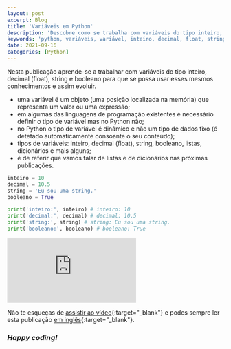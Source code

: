 ```yaml
---
layout: post
excerpt: Blog
title: 'Variáveis em Python'
description: 'Descobre como se trabalha com variáveis do tipo inteiro, decimal (float), string e booleano na linguagem de programação Python. Obtém respostas às tuas dúvidas com a teoria e os exemplos apresentados.'
keywords: 'python, variáveis, variável, inteiro, decimal, float, string, booleano, publicação'
date: 2021-09-16
categories: [Python]
---
```


Nesta publicação aprende-se a trabalhar com variáveis do tipo inteiro, decimal (float), string e booleano para que se possa usar esses mesmos conhecimentos e assim evoluir.

- uma variável é um objeto (uma posição localizada na memória) que representa um valor ou uma expressão;
- em algumas das linguagens de programação existentes é necessário definir o tipo de variável mas no Python não;
- no Python o tipo de variável é dinâmico e não um tipo de dados fixo (é detetado automaticamente consoante o seu conteúdo);
- tipos de variáveis: inteiro, decimal (float), string, booleano, listas, dicionários e mais alguns;
- é de referir que vamos falar de listas e de dicionários nas próximas publicações.

```python
inteiro = 10
decimal = 10.5
string = 'Eu sou uma string.'
booleano = True

print('inteiro:', inteiro) # inteiro: 10
print('decimal:', decimal) # decimal: 10.5
print('string:', string) # string: Eu sou uma string.
print('booleano:', booleano) # booleano: True
```

<div class="video-container">
  <iframe src="https://www.youtube.com/embed/fLeUijcIAiw" frameborder="0" allowfullscreen></iframe>
</div>

Não te esqueças de [assistir ao vídeo](https://youtu.be/fLeUijcIAiw){:target="\_blank"} e podes sempre ler esta publicação [em inglês](https://nelsonsilvadev.com/blog/20210916/variables-in-python/){:target="\_blank"}.

### _Happy coding!_

